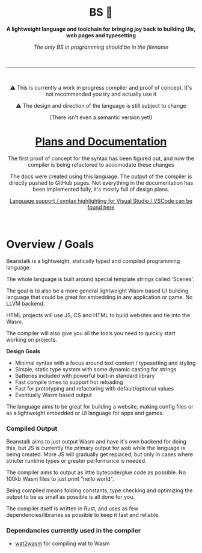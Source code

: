 <div align="center">

  <h1>BS 🌱</h1>

  <p>
    <strong>A lightweight language and toolchain for bringing joy back to building UIs, web pages and typesetting</strong>
  </p>

  *The only BS in programming should be in the filename*

  <br>

  ---
  <br>

  <p>⚠️ This is currently a work in progress compiler and proof of concept. It's not recommended you try and actually use it</p>
  <p>⚠️ The design and direction of the language is still subject to change</p>
  <p> (There isn't even a semantic version yet!)</p>

  <h1>
    <a href="https://nyejames.github.io/beanstalk">
      Plans and Documentation
    </a>
  </h1>

  <p>The first proof of concept for the syntax has been figured out, and now the compiler is being refactored to accomodate these changes</p>

  <p>The docs were created using this language. The output of the compiler is directly pushed to GitHub pages. Not everything in the documentation has been implemented fully, it's mostly full of design plans.</p>
  <a href="https://github.com/nyejames/beanstalk-plugin">Language support / syntax highlighting for Visual Studio / VSCode can be found here</a>

</div>

<br>
<br>

# Overview / Goals
Beanstalk is a lightweight, statically typed and compiled programming language.

The whole language is built around special template strings called 'Scenes'.

The goal is to also be a more general lightweight Wasm based UI building language that could be great for embedding in any application or game.
No LLVM backend.

HTML projects will use JS, CS and HTML to build websites and tie into the Wasm.

The compiler will also give you all the tools you need to quickly start working on projects.

**Design Goals**
- Minimal syntax with a focus around text content / typesetting and styling
- Simple, static type system with some dynamic casting for strings
- Batteries included with powerful built-in standard library
- Fast compile times to support hot reloading
- Fast for prototyping and refactoring with default/optional values
- Eventually Wasm based output

The language aims to be great for building a website, making config files or as a lightweight embedded or UI language for apps and games.

### Compiled Output
Beanstalk aims to just output Wasm and have it's own backend for doing this, but JS is currently the primary output for web while the language is being created.
More JS will gradually get replaced, but only in cases where stricter runtime types or greater performance is needed.

The compiler aims to output as little bytecode/glue code as possible. No 100kb Wasm files to just print "hello world".

Being compiled means folding constants, type checking and optimizing the output to be as small as possible is all done for you.
 
The compiler itself is written in Rust, and uses as few dependencies/libraries as possible to keep it fast and reliable.

### Dependancies currently used in the compiler
- [wat2wasm](https://github.com/WebAssembly/wabt) for compiling wat to Wasm

<br>
